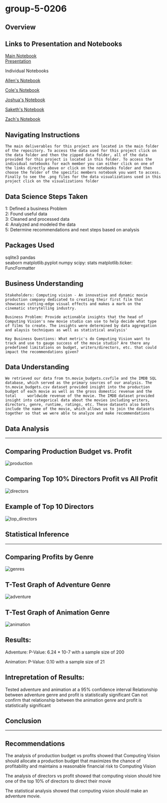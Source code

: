 # group-5-0206
## Overview

## Links to Presentation and Notebooks
[Main Notebook](./CapstoneNotebook.ipynb)<br>
[Presentation](./CapstoneNotebook.ipynb)<br>

Individual Notebooks

[Allen's Notebook](./notebooks/allen/allen.ipynb) <br>

[Cole's Notebook](./notebooks/cole/cole.ipynb)<br>

[Joshua's Notebook](./notebooks/joshua/joshua.ipynb)<br>

[Saketh's Notebook](./notebooks/saketh/Saketh_Main.ipynb)<br>

[Zach's Notebook](./notebooks/zach-final.ipynb)<br>


## Navigating Instructions 
    The main deliverables for this project are located in the main folder of the repository. To access the data used for this project click on the data folder and then the zipped data folder, all of the data provided for this project is located in this folder. To access the individual notebooks for each member you can either click on one of the links directly above or click on the notebooks folder and then choose the folder of the specific members notebook you want to access. Finally to see the .png files for the data visualizations used in this project click on the visualizations folder


## Data Science Steps Taken 
1: Defined a business Problem <br>
2: Found useful data <br>
3: Cleaned and processed data <br>
4: Analyzed and modeled the data <br>
5: Determine recommendations and next steps based on analysis <br>
    
## Packages Used 
sqlite3 
pandas  
seaborn 
matplotlib.pyplot 
numpy 
scipy: stats
matplotlib.ticker: FuncFormatter



## Business Understanding 
    Stakeholders: Computing vision - An innovative and dynamic movie production company dedicated to creating their first film that showcases cutting-edge visual effects and makes a mark on the cinematic storytelling industry.

    Business Problem: Provide actionable insights that the head of Computing Vision's new movie studio can use to help decide what type of films to create. The insights were determined by data aggregation and alaysis techniques as well as statistical analysis'
    
    Key Business Questions: What metric's do Computing Vision want to track and use to gauge success of the movie studio? Are there any predefined limitations on budget, writers/directors, etc. that could impact the recommendations given?


## Data Understanding 
    We retrieved our data from tn.movie_budgets.csvfile and the IMDB SQL database, which served as the primary sources of our analysis. The   tn.movie_budgets.csv dataset provided insight into the production budget of each movie as well as the gross domestic revenue and the total     worldwide revenue of the movie. The IMDB dataset provided insight into categorical data about the movies including writers, directors, genre, runtime, ratings, etc. These datasets also both include the name of the movie, which allows us to join the datasets together so that we were able to analyze and make recommendations
    
## Data Analysis
________________________
    
## Comparing Production Budget vs. Profit
![production](./Visualizations/download.png)

## Comparing Top 10% Directors Profit vs All Profit
![directors](./Visualizations/to50_dir.png)

## Example of Top 10 Directors
![top_directors](./Visualizations/top10_dir.png)


## Statistical Inference 
________________________________


## Comparing Profits by Genre 
![genres](./Visualizations/genres.png)

## T-Test Graph of Adventure Genre
![adventure](./Visualizations/AdvTtest.png)

## T-Test Graph of Animation Genre
![animation](./Visualizations/aniTtest.png)

## Results:
Adventure: P-Value: 6.24 * 10-7 with a sample size of 200

Animation: P-Value: 0.10 with a sample size of 21


## Intrepretation of Results:
Tested adventure and animation at a 95% confidence interval
Relationship between adventure genre and profit is statistically significant
Can not confirm that relationship between the animation genre and profit is statistically significant



## Conclusion
____________________

## Recommendations

The analysis of production budget vs profits showed that Computing Vision should allocate a production budget that maximizes the chance of profitability and maintains a reasonable financial risk to Computing Vision

The analysis of directors vs profit showed that computing vision should hire one of the top 10% of directors to direct their movie 

The statistical analysis showed that computing vision should make an adventure movie. 











